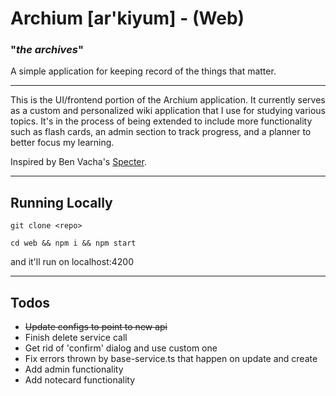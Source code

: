 # Archium [ar'kiyum]  - (Web)
### "*the archives*" 

A simple application for keeping record of the things that matter.

---
This is the UI/frontend portion of the Archium application. It currently serves as a custom and personalized wiki application that I use for studying various topics. It's in the process of being extended to include more functionality such as flash cards, an admin section to track progress, and a planner to better focus my learning.

Inspired by Ben Vacha's [Specter](https://github.com/benvacha/specter). 

---

## Running Locally
```git clone <repo>```

```cd web && npm i && npm start```

and it'll run on localhost:4200

---

## Todos
- ~~Update configs to point to new api~~
- Finish delete service call
- Get rid of 'confirm' dialog and use custom one
- Fix errors thrown by base-service.ts that happen on update and create
- Add admin functionality
- Add notecard functionality
